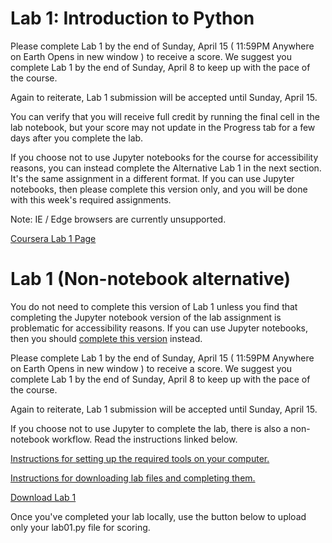 # Lab 1: Introduction to Python

Please complete Lab 1 by the end of Sunday, April 15 ( 11:59PM Anywhere on Earth Opens in new window ) to receive a score. We suggest you complete Lab 1 by the end of Sunday, April 8 to keep up with the pace of the course.

Again to reiterate, Lab 1 submission will be accepted until Sunday, April 15.

You can verify that you will receive full credit by running the final cell in the lab notebook, but your score may not update in the Progress tab for a few days after you complete the lab. 

If you choose not to use Jupyter notebooks for the course for accessibility reasons, you can instead complete the Alternative Lab 1 in the next section. It's the same assignment in a different format. If you can use Jupyter notebooks, then please complete this version only, and you will be done with this week's required assignments.

Note: IE / Edge browsers are currently unsupported. 

[Coursera Lab 1 Page](https://courses.edx.org/courses/course-v1:BerkeleyX+Data8.1x+1T2018/courseware/413fff9cb76c471fa0ccb32d7d08ace6/fb3001131a9d41a8a23f98fd7fd08527/1?activate_block_id=block-v1%3ABerkeleyX%2BData8.1x%2B1T2018%2Btype%40vertical%2Bblock%40baf9ff1f98724f14b25a587f0ccd6c21)

# Lab 1 (Non-notebook alternative) 

You do not need to complete this version of Lab 1 unless you find that completing the Jupyter notebook version of the lab assignment is problematic for accessibility reasons. If you can use Jupyter notebooks, then you should [complete this version](https://courses.edx.org/courses/course-v1:BerkeleyX+Data8.1x+1T2018/jump_to_id/baf9ff1f98724f14b25a587f0ccd6c21) instead.

Please complete Lab 1 by the end of Sunday, April 15 ( 11:59PM Anywhere on Earth Opens in new window ) to receive a score. We suggest you complete Lab 1 by the end of Sunday, April 8 to keep up with the pace of the course.

Again to reiterate, Lab 1 submission will be accepted until Sunday, April 15.

If you choose not to use Jupyter to complete the lab, there is also a non-notebook workflow. Read the instructions linked below.

[Instructions for setting up the required tools on your computer.](https://courses.edx.org/courses/course-v1:BerkeleyX+Data8.1x+1T2018/jump_to_id/818f78421da14bc494f1adae4c9dca25)

[Instructions for downloading lab files and completing them.](https://courses.edx.org/courses/course-v1:BerkeleyX+Data8.1x+1T2018/jump_to_id/8b1d09655d7a45198ea32b62d66fb28e)

[Download Lab 1](https://github.com/data-8/materials-x18-raw/blob/master/materials_zips/x18/lab/1/lab01.zip?raw=true)

Once you've completed your lab locally, use the button below to upload only your lab01.py file for scoring.
